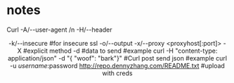 # notes

Curl
  -A/--user-agent <agent string>/n
  -H/--header <header>
  -k/--insecure #for insecure ssl
  -o/--output <file>
  -x/--proxy <proxyhost[:port]>
  -X #explicit method 
  -d #data to send
  #example curl <URL> -H "content-type: application/json" -d "{ \"woof\": \"bark\"}" #Curl post send json
  #example curl -u $username:$password http://repo.dennyzhang.com/README.txt #upload with creds
  
  
  

